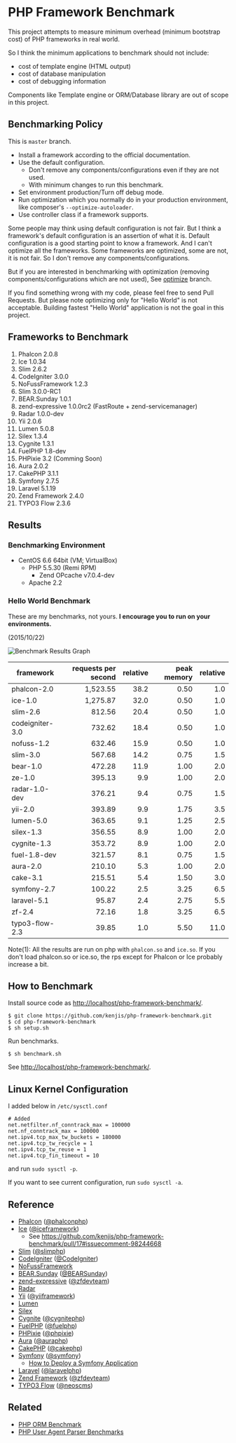 # PHP Framework Benchmark

This project attempts to measure minimum overhead (minimum bootstrap cost) of PHP frameworks in real world.

So I think the minimum applications to benchmark should not include:

* cost of template engine (HTML output)
* cost of database manipulation
* cost of debugging information

Components like Template engine or ORM/Database library are out of scope in this project.

## Benchmarking Policy

This is `master` branch.

* Install a framework according to the official documentation.
* Use the default configuration.
  * Don't remove any components/configurations even if they are not used.
  * With minimum changes to run this benchmark.
* Set environment production/Turn off debug mode.
* Run optimization which you normally do in your production environment, like composer's `--optimize-autoloader`.
* Use controller class if a framework supports.

Some people may think using default configuration is not fair. But I think a framework's default configuration is an assertion of what it is. Default configuration is a good starting point to know a framework. And I can't optimize all the frameworks. Some frameworks are optimized, some are not, it is not fair. So I don't remove any components/configurations.

But if you are interested in benchmarking with optimization (removing components/configurations which are not used), See [optimize](https://github.com/kenjis/php-framework-benchmark/tree/optimize) branch.

If you find something wrong with my code, please feel free to send Pull Requests. But please note optimizing only for "Hello World" is not acceptable. Building fastest "Hello World" application is not the goal in this project.

## Frameworks to Benchmark

1. Phalcon 2.0.8
1. Ice 1.0.34
1. Slim 2.6.2
1. CodeIgniter 3.0.0
1. NoFussFramework 1.2.3
1. Slim 3.0.0-RC1
1. BEAR.Sunday 1.0.1
1. zend-expressive 1.0.0rc2 (FastRoute + zend-servicemanager)
1. Radar 1.0.0-dev
1. Yii 2.0.6
1. Lumen 5.0.8
1. Silex 1.3.4
1. Cygnite 1.3.1
1. FuelPHP 1.8-dev
1. PHPixie 3.2 (Comming Soon)
1. Aura 2.0.2
1. CakePHP 3.1.1
1. Symfony 2.7.5
1. Laravel 5.1.19
1. Zend Framework 2.4.0
1. TYPO3 Flow 2.3.6

## Results

### Benchmarking Environment

* CentOS 6.6 64bit (VM; VirtualBox)
  * PHP 5.5.30 (Remi RPM)
    * Zend OPcache v7.0.4-dev
  * Apache 2.2

### Hello World Benchmark

These are my benchmarks, not yours. **I encourage you to run on your environments.**

(2015/10/22)

![Benchmark Results Graph](https://pbs.twimg.com/media/CR6F0mKUYAAzOJE.png)

|framework          |requests per second|relative|peak memory|relative|
|-------------------|------------------:|-------:|----------:|-------:|
|phalcon-2.0        |           1,523.55|    38.2|       0.50|     1.0|
|ice-1.0            |           1,275.87|    32.0|       0.50|     1.0|
|slim-2.6           |             812.56|    20.4|       0.50|     1.0|
|codeigniter-3.0    |             732.62|    18.4|       0.50|     1.0|
|nofuss-1.2         |             632.46|    15.9|       0.50|     1.0|
|slim-3.0           |             567.68|    14.2|       0.75|     1.5|
|bear-1.0           |             472.28|    11.9|       1.00|     2.0|
|ze-1.0             |             395.13|     9.9|       1.00|     2.0|
|radar-1.0-dev      |             376.21|     9.4|       0.75|     1.5|
|yii-2.0            |             393.89|     9.9|       1.75|     3.5|
|lumen-5.0          |             363.65|     9.1|       1.25|     2.5|
|silex-1.3          |             356.55|     8.9|       1.00|     2.0|
|cygnite-1.3        |             353.72|     8.9|       1.00|     2.0|
|fuel-1.8-dev       |             321.57|     8.1|       0.75|     1.5|
|aura-2.0           |             210.10|     5.3|       1.00|     2.0|
|cake-3.1           |             215.51|     5.4|       1.50|     3.0|
|symfony-2.7        |             100.22|     2.5|       3.25|     6.5|
|laravel-5.1        |              95.87|     2.4|       2.75|     5.5|
|zf-2.4             |              72.16|     1.8|       3.25|     6.5|
|typo3-flow-2.3     |              39.85|     1.0|       5.50|    11.0|

Note(1): All the results are run on php with `phalcon.so` and `ice.so`. If you don't load phalcon.so or ice.so, the rps except for Phalcon or Ice probably increase a bit.

## How to Benchmark

Install source code as <http://localhost/php-framework-benchmark/>.

~~~
$ git clone https://github.com/kenjis/php-framework-benchmark.git
$ cd php-framework-benchmark
$ sh setup.sh
~~~

Run benchmarks.

~~~
$ sh benchmark.sh
~~~

See <http://localhost/php-framework-benchmark/>.

## Linux Kernel Configuration

I added below in `/etc/sysctl.conf`

~~~
# Added
net.netfilter.nf_conntrack_max = 100000
net.nf_conntrack_max = 100000
net.ipv4.tcp_max_tw_buckets = 180000
net.ipv4.tcp_tw_recycle = 1
net.ipv4.tcp_tw_reuse = 1
net.ipv4.tcp_fin_timeout = 10
~~~

and run `sudo sysctl -p`.

If you want to see current configuration, run `sudo sysctl -a`.

## Reference

* [Phalcon](http://phalconphp.com/) ([@phalconphp](https://twitter.com/phalconphp))
* [Ice](http://www.iceframework.org/) ([@iceframework](https://twitter.com/iceframework))
  * See https://github.com/kenjis/php-framework-benchmark/pull/17#issuecomment-98244668
* [Slim](http://www.slimframework.com/) ([@slimphp](https://twitter.com/slimphp))
* [CodeIgniter](http://www.codeigniter.com/) ([@CodeIgniter](https://twitter.com/CodeIgniter))
* [NoFussFramework](http://www.nofussframework.com/)
* [BEAR.Sunday](https://bearsunday.github.io/) ([@BEARSunday](https://twitter.com/BEARSunday))
* [zend-expressive](https://github.com/zendframework/zend-expressive) ([@zfdevteam](https://twitter.com/zfdevteam))
* [Radar](https://github.com/radarphp/Radar.Project)
* [Yii](http://www.yiiframework.com/) ([@yiiframework](https://twitter.com/yiiframework))
* [Lumen](http://lumen.laravel.com/)
* [Silex](http://silex.sensiolabs.org/)
* [Cygnite](http://www.cygniteframework.com/) ([@cygnitephp](https://twitter.com/cygnitephp))
* [FuelPHP](http://fuelphp.com/) ([@fuelphp](https://twitter.com/fuelphp))
* [PHPixie](http://phpixie.com/) ([@phpixie](https://twitter.com/phpixie))
* [Aura](http://auraphp.com/) ([@auraphp](https://twitter.com/auraphp))
* [CakePHP](http://cakephp.org/) ([@cakephp](https://twitter.com/cakephp))
* [Symfony](http://symfony.com/) ([@symfony](https://twitter.com/symfony))
  * [How to Deploy a Symfony Application](http://symfony.com/doc/current/cookbook/deployment/tools.html)
* [Laravel](http://laravel.com/) ([@laravelphp](https://twitter.com/laravelphp))
* [Zend Framework](http://framework.zend.com/) ([@zfdevteam](https://twitter.com/zfdevteam))
* [TYPO3 Flow](http://flow.typo3.org/) ([@neoscms](https://twitter.com/neoscms))

## Related

* [PHP ORM Benchmark](https://github.com/kenjis/php-orm-benchmark)
* [PHP User Agent Parser Benchmarks](https://github.com/kenjis/user-agent-parser-benchmarks)
